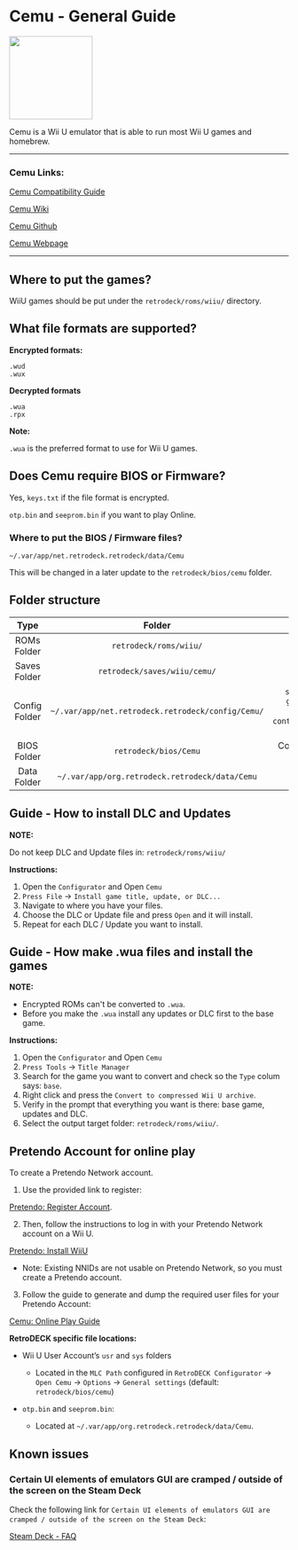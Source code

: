 # Cemu - General Guide

<img src="../../../wiki_images/logos/cemu-logo.png" width="150">

Cemu is a Wii U emulator that is able to run most Wii U games and homebrew.

---

### Cemu Links:

[Cemu Compatibility Guide](https://compat.cemu.info/)

[Cemu Wiki](https://wiki.cemu.info/wiki/Main_Page)

[Cemu Github](https://github.com/cemu-project/Cemu)

[Cemu Webpage](https://cemu.info/)

---

## Where to put the games?

WiiU games should be put under the `retrodeck/roms/wiiu/` directory.

## What file formats are supported?

**Encrypted formats:**

```
.wud 
.wux 
```

**Decrypted formats**

```
.wua 
.rpx 
```

**Note:** 

`.wua` is the preferred format to use for Wii U games. 

## Does Cemu require BIOS or Firmware?

Yes, `keys.txt` if the file format is encrypted.

`otp.bin` and `seeprom.bin` if you want to play Online.

### Where to put the BIOS / Firmware files?

`~/.var/app/net.retrodeck.retrodeck/data/Cemu`

This will be changed in a later update to the `retrodeck/bios/cemu` folder.

## Folder structure

| Type    | Folder                 |          Comment     | 
|  :---:  | :---:                  |             :---:     |
| ROMs Folder |`retrodeck/roms/wiiu/` |                               |  
| Saves Folder |`retrodeck/saves/wiiu/cemu/` |                               |  
| Config Folder |`~/.var/app/net.retrodeck.retrodeck/config/Cemu/`         |   `settings.xml`, `gameProfiles` folder, `controllerProfiles` folder|
| BIOS Folder | `retrodeck/bios/Cemu` | Contains `usr` and `sys` folders |
| Data Folder |`~/.var/app/org.retrodeck.retrodeck/data/Cemu` |     |

## Guide - How to install DLC and Updates

**NOTE:**

Do not keep DLC and Update files in: `retrodeck/roms/wiiu/`

**Instructions:**

1. Open the `Configurator` and Open `Cemu`
2. `Press File` -> `Install game title, update, or DLC...`
3. Navigate to where you have your files.
4. Choose the DLC or Update file and press `Open` and it will install.
5. Repeat for each DLC / Update you want to install.

## Guide - How make .wua files and install the games

**NOTE:** 

- Encrypted ROMs can't be converted to `.wua`. 
- Before you make the `.wua` install any updates or DLC first to the base game. 

**Instructions:**

1. Open the `Configurator` and Open `Cemu`
2. `Press Tools` -> `Title Manager`
3. Search for the game you want to convert and check so the `Type` colum says: `base`.
4. Right click and press the `Convert to compressed Wii U archive`.
5. Verify in the prompt that everything you want is there: base game, updates and DLC.
6. Select the output target folder: `retrodeck/roms/wiiu/`.


## Pretendo Account for online play

To create a Pretendo Network account.

1. Use the provided link to register:

[Pretendo: Register Account](https://pretendo.network/account/register).

2. Then, follow the instructions to log in with your Pretendo Network account on a Wii U.

[Pretendo: Install WiiU](https://pretendo.network/docs/install/wiiu) 

- Note: Existing NNIDs are not usable on Pretendo Network, so you must create a Pretendo account.

3. Follow the guide to generate and dump the required user files for your Pretendo Account: 

[Cemu: Online Play Guide](https://cemu.cfw.guide/online-play.html) 

**RetroDECK specific file locations:**

-  Wii U User Account’s `usr` and `sys` folders
    - Located in the `MLC Path` configured in `RetroDECK Configurator` -> `Open Cemu` -> `Options` -> `General settings`  (default: `retrodeck/bios/cemu`) 
  
- `otp.bin` and `seeprom.bin`:
    - Located at `~/.var/app/org.retrodeck.retrodeck/data/Cemu`.

## Known issues
    
### Certain UI elements of emulators GUI are cramped / outside of the screen on the Steam Deck

Check the following link for `Certain UI elements of emulators GUI are cramped / outside of the screen on the Steam Deck`:

[Steam Deck - FAQ](../../wiki_devices/steamdeck/steamdeck-faq.md) 
